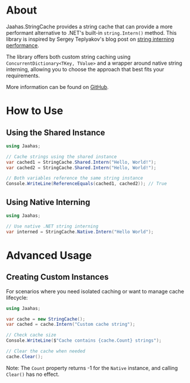# About

Jaahas.StringCache provides a string cache that can provide a more performant alternative to .NET's built-in `string.Intern()` method. This library is inspired by Sergey Teplyakov's blog post on [string interning performance](https://sergeyteplyakov.github.io/Blog/benchmarking/2023/12/10/Intern_or_Not_Intern.html).

The library offers both custom string caching using `ConcurrentDictionary<TKey, TValue>` and a wrapper around native string interning, allowing you to choose the approach that best fits your requirements.

More information can be found on [GitHub](https://github.com/wazzamatazz/string-cache).


# How to Use

## Using the Shared Instance

```csharp
using Jaahas;

// Cache strings using the shared instance
var cached1 = StringCache.Shared.Intern("Hello, World!");
var cached2 = StringCache.Shared.Intern("Hello, World!");

// Both variables reference the same string instance
Console.WriteLine(ReferenceEquals(cached1, cached2)); // True
```

## Using Native Interning

```csharp
using Jaahas;

// Use native .NET string interning
var interned = StringCache.Native.Intern("Hello World");
```

# Advanced Usage

## Creating Custom Instances

For scenarios where you need isolated caching or want to manage cache lifecycle:

```csharp
using Jaahas;

var cache = new StringCache();
var cached = cache.Intern("Custom cache string");

// Check cache size
Console.WriteLine($"Cache contains {cache.Count} strings");

// Clear the cache when needed
cache.Clear();
```

Note: The `Count` property returns -1 for the `Native` instance, and calling `Clear()` has no effect.
